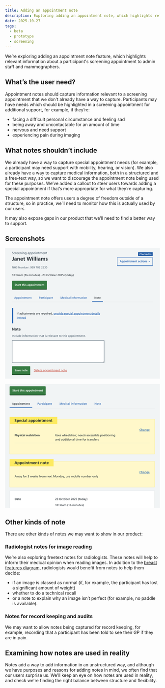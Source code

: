 ```yaml
---
title: Adding an appointment note
description: Exploring adding an appointment note, which highlights relevant information about the appointment to admin staff and mammographers
date: 2025-10-27
tags:
  - beta
  - prototype
  - screening
---
```


We’re exploring adding an appointment note feature, which highlights relevant information about a participant's screening appointment to admin staff and mammographers.

## What’s the user need?

Appointment notes should capture information relevant to a screening appointment that we don't already have a way to capture. Participants may have needs which should be highlighted in a screening appointment for additional support, for example, if they’re: 


* facing a difficult personal circumstance and feeling sad
* being away and uncontactable for an amount of time
* nervous and need support 
* experiencing pain during imaging 

## What notes shouldn’t include 

We already have a way to capture special appointment needs (for example, a participant may need support with mobility, hearing, or vision). We also already have a way to capture medical information, both in a structured and a free-text way, so we want to discourage the appointment note being used for these purposes. We’ve added a callout to steer users towards adding a special appointment if that’s more appropriate for what they’re capturing. 

The appointment note offers users a degree of freedom outside of a structure, so in practice, we’ll need to monitor how this is actually used by our users. 

It may also expose gaps in our product that we’ll need to find a better way to support. 

## Screenshots
![Screenshot showing the note tab selected, with a textarea for the user to add a note to the appointment](appointment-note-1.png)

![Screenshot showing special appointment warning callout, with appointment note warning callout underneath it. The appointment note says: away for 3 weeks from next Monday, use mobile number only. ](appointment-note-2.png)

## Other kinds of note

There are other kinds of notes we may want to show in our product: 

### Radiologist notes for image reading

We’re also exploring freetext notes for radiologists. These notes will help to inform their medical opinion when reading images. In addition to the [breast features diagram](https://design-history.prevention-services.nhs.uk/manage-breast-screening/2025/07/medical-annotation-tool-for-capturing-breast-features/), radiologists would benefit from notes to help them decide:

* if an image is classed as normal (if, for example, the participant has lost a significant amount of weight)
* whether to do a technical recall
* or a note to explain why an image isn’t perfect (for example, no paddle is available). 


### Notes for record keeping and audits
We may want to allow notes being captured for record keeping, for example, recording that a participant has been told to see their GP if they are in pain. 

## Examining how notes are used in reality

Notes add a way to add information in an unstructured way, and although we have purposes and reasons for adding notes in mind, we often find that our users surprise us. We'll keep an eye on how notes are used in reality, and check we're finding the right balance between structure and flexibility.
